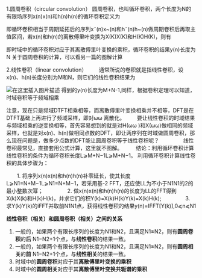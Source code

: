 1.圆周卷积（circular convolution）
圆周卷积，也叫循环卷积，两个长度为N的有限场序列x(n)x(n)和h(n)h(n)的循环卷积定义为


即循环卷积相当于周期延拓后的序列x˜(n)x~(n)和h˜(n)h~(n)做周期卷积后再取主值区间，若x(n)和h(n)的离散傅里叶变换为X(K)X(K)和H(K)H(K)，则有


即时域中的循环卷积对应于其离散傅里叶变换的乘积，循环卷积的结果y(n)长度为N
关于圆周卷积的计算，可以看另一篇的图解计算

2.线性卷积（linear convolution）
　　通常所说的卷积就是指线性卷积，设x(n)、h(n)长度分别为M和N，则它们的线性卷积结果为

![在这里插入图片描述](https://img-blog.csdnimg.cn/20210129214536602.png?x-oss-process=image/watermark,type_ZmFuZ3poZW5naGVpdGk,shadow_10,text_aHR0cHM6Ly9ibG9nLmNzZG4ubmV0L20wXzUyNjQyOTk3,size_16,color_FFFFFF,t_70#pic_center)
得到的y(n)长度为M+N-1,同样，根据卷积定理可以知道，时域卷积等于频域相乘

注意，现在只是频域DTFT相乘相等，而离散傅里叶变换相乘并不相等，DFT是在DTFT基础上再进行了频域采样，即对ωω 离散化。
　　要让线性卷积的时域结果与频域相乘的逆变换相等，首先容易想到的就是对H(ωω )和X(ωω)做相同的频域采样，也就是对x(n)、h(n)做相同点数的DFT，即让两序列在时域做圆周卷积，那么现在问题是，做多少点数的DFT能让圆周卷积等于线性卷积呢？
　　
　　线性卷积最常见，直接套用公式计算，这里就不图解。
　　
结论：利用循环卷积计算线性卷积的条件为循环卷积长度L⩾M+N−1L⩾M+N−1。
利用循环卷积计算线性卷积的具体步骤为：

　　1. 将序列x(n)x(n)和h(n)h(n)补零延长，使其长度L⩾N1=N+M−1L⩾N1=N+M−1，若采用基-2 FFT，还应使LL为不小于N1N1的2的最小整数次幂；
　　
　　2. 做x(n)x(n)和h(n)h(n)的长度为LL的FFT得到X(k)X(k)和H(k)H(k)，并求它们的积Y(k)=X(k)H(k)Y(k)=X(k)H(k);
　　
　　3. 求Y(k)Y(k)的iFFT并取前N1N1点，获得线性卷积的结果y(n)=IFFT[Y(k)],0⩽n⩽N1


**线性卷积（相关）和圆周卷积（相关）之间的关系**

1.  一般的，如果两个有限长序列的长度为N1和N2，且满足N1≥N2，则有**圆周卷积**的**后** N1−N2+1个点，与**线性卷积**的结果一致。
2.  一般的，如果两个有限长序列的长度为N1和N2，且满足N1≥N2，则有**圆周相关**的**前** N1−N2+1个点，与**线性相关**的结果一致。
3.  时域中的**圆周卷积**对应于其**离散傅里叶变换的乘积**
4.  时域中的**圆周相关**对应于其**离散傅里叶变换共轭谱的乘积**